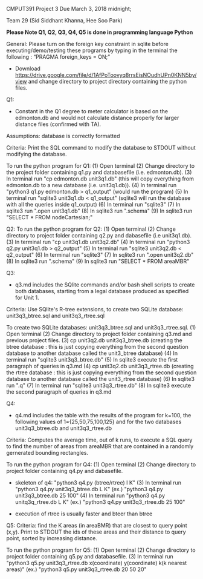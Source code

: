 CMPUT391
Project 3
Due March 3, 2018 midnight;

Team 29 (Sid Siddhant Khanna, Hee Soo Park)

**Please Note Q1, Q2, Q3, Q4, Q5 is done in programming language Python**

General: Please turn on the foreign key constraint in sqlite before executing/demo/testing these programs by typing in the terminal the following :
“PRAGMA foreign_keys = ON;”

* Download https://drive.google.com/file/d/1AfPoToovyq8rrsEisNOudhUPn0KNN5by/view and change directory to project directory containing the python files.

Q1:
  * Constant in the Q1 degree to meter calculator is based on the edmonton.db and would not calculate distance properly for larger distance files (confirmed with TA).

  Assumptions: database is correctly formatted

  Criteria: Print the SQL command to modify the database to STDOUT without modifying the database.

  To run the python program for Q1:
  (1) Open terminal
  (2) Change directory to the project folder containing q1.py and databasefile (i.e. edmonton.db).
  (3) In terminal run "cp edmonton.db unit3q1.db" (this will copy everything from edmonton.db to a new database (i.e. unit3q1.db)).
  (4) In terminal run "python3 q1.py edmonton.db > q1_output" (would run the program)
  (5) In terminal run "sqlite3 unit3q1.db < q1_output" (sqlite3 will run the database with all the queries inside q1_output)
  (6) In terminal run "sqlite3"
  (7) In sqlite3 run ".open unit3q1.db"
  (8) In sqlite3 run ".schema"
  (9) In sqlite3 run "SELECT * FROM nodeCartesian;"

Q2:
  To run the python program for Q2:
  (1) Open terminal
  (2) Change directory to project folder containing q2.py and dabasefile (i.e unit3q1.db).
  (3) In terminal run "cp unit3q1.db unit3q2.db"
  (4) In terminal run "python3 q2.py unit3q1.db > q2_output"
  (5) In terminal run "sqlite3 unit3q2.db < q2_output"
  (6) In terminal run "sqlite3"
  (7) In sqlite3 run ".open unit3q2.db"
  (8) In sqlite3 run ".schema"
  (9) In sqlite3 run "SELECT * FROM areaMBR"


Q3:
  * q3.md includes the SQlite commands and/or bash shell scripts to create both databases, starting from a legal database produced as specified for Unit 1.

  Criteria: Use SQlite's R-tree extensions, to create two SQLite database: unit3q3_btree.sql and unit3q3_rtree.sql

  To create two SQLite databases: unit3q3_btree.sql and unit3q3_rtree.sql.
  (1) Open terminal
  (2) Change directory to project folder containing q3.md and previous project files.
  (3) cp unit3q2.db unit3q3_btree.db (creating the btree database : this is just copying everything from the second question database to another database called the unit3_btree database)
  (4) In terminal run "sqlite3 unit3q3_btree.db"
  (5) In sqlite3 execute the first paragraph of queries in q3.md
  (4) cp unit3q2.db unit3q3_rtree.db (creating the rtree database : this is just copying everything from the second question database to another database called the unit3_rtree database)
  (6) In sqlite3 run ".q"
  (7) In terminal run "sqlite3 unit3q3_rtree.db"
  (8) In sqlite3 execute the second paragraph of queries in q3.md


Q4:
  * q4.md includes the table with the results of the program for k=100, the following values of 1={25,50,75,100,125} and for the two databases unit3q3_btree.db and unit3q3_rtree.db

  Criteria: Computes the average time, out of k runs, to execute a SQL query to find the number of areas from areaMBR that are contained in a randomly gernerated bounding rectangles.

  To run the python program for Q4:
  (1) Open terminal
  (2) Change directory to project folder containing q4.py and dabasefile.
  * skeleton of q4: "python3 q4.py (btree/rtree) I K"
  (3) In terminal run "python3 q4.py unit3q3_btree.db L K"
  (ex.) "python3 q4.py unit3q3_btree.db 25 100"
  (4) In terminal run "python3 q4.py unitq3q_rtree.db L K"
  (ex.) "python3 q4.py unit3q3_rtree.db 25 100"

  * execution of rtree is usually faster and bteer than btree

Q5:
  Criteria: find the K areas (in areaBMR) that are closest to query point (x,y).
            Print to STDOUT the ids of these areas and their distance to query point, sorted by increasing distance.

  To run the python program for Q5:
  (1) Open terminal
  (2) Change directory to project folder containing q5.py and databasefile.
  (3) In terminal run "python3 q5.py unit3q3_rtree.db x(coordinate) y(coordinate) k(k nearest areas)"
  (ex.) "python3 q5.py unit3q3_rtree.db 20 50 20"
